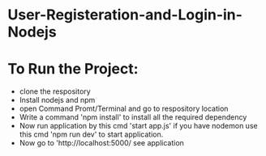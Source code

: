 # User-Registeration-and-Login-in-Nodejs


# To Run the Project:
* clone the respository
* Install nodejs and npm 
* open Command Promt/Terminal and go to respository location 
* Write a command 'npm install' to install all the required dependency
* Now run application by this cmd 'start app.js' if you have nodemon use this cmd 'npm run dev' to start application.
* Now go to 'http://localhost:5000/ see application
